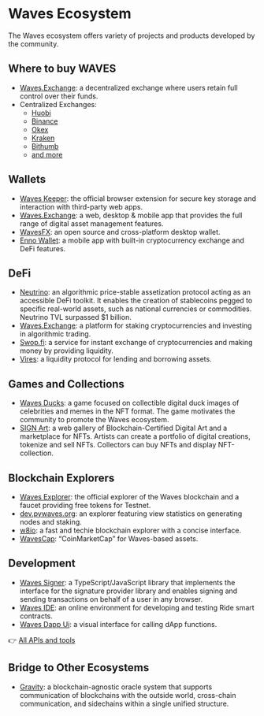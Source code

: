 # Waves Ecosystem

The Waves ecosystem offers variety of projects and products developed by the community.

## Where to buy WAVES

* [Waves.Exchange](https://waves.exchange/trading/spot/WAVES_USDN): a decentralized exchange where users retain full control over their funds.
* Centralized Exchanges:
   * [Huobi](https://www.huobi.com/ru-ru/exchange/waves_usdt/)
   * [Binance](https://www.binance.com/en/trade/WAVES_USDT)
   * [Okex](https://www.okex.com/ru/trade-spot/waves-usdt)
   * [Kraken](https://trade.kraken.com/ru-ru/charts/KRAKEN:WAVES-USD)
   * [Bithumb](https://m.bithumb.com/trade/order/WAVES_KRW)
   * [and more](https://coinmarketcap.com/currencies/waves/markets/)

## Wallets

* [Waves Keeper](/en/ecosystem/waves-keeper/): the official browser extension for secure key storage and interaction with third-party web apps.
* [Waves.Exchange](https://waves.exchange): a web, desktop & mobile app that provides the full range of digital asset management features.
* [WavesFX](https://wavesfx.github.io): an open source and cross-platform desktop wallet.
* [Enno Wallet](https://www.ennowallet.com): a mobile app with built-in cryptocurrency exchange and DeFi features.

## DeFi

* [Neutrino](http://neutrino.at): an algorithmic price-stable assetization protocol acting as an accessible DeFi toolkit. It enables the creation of stablecoins pegged to specific real-world assets, such as national currencies or commodities. Neutrino TVL surpassed $1 billion.
* [Waves.Exchange](https://waves.exchange): a platform for staking cryptocurrencies and investing in algorithmic trading.
* [Swop.fi](https://swop.fi): a service for instant exchange of cryptocurrencies and making money by providing liquidity.
* [Vires](https://vires.finance): a liquidity protocol for lending and borrowing assets.

## Games and Collections

* [Waves Ducks](https://wavesducks.com): a game focused on collectible digital duck images of celebrities and memes in the NFT format. The game motivates the community to promote the Waves ecosystem.
* [SIGN Art](https://sign-art.app): a web gallery of Blockchain-Certified Digital Art and a marketplace for NFTs. Artists can create a portfolio of digital creations, tokenize and sell NFTs. Collectors can buy NFTs and display NFT-collection.

## Blockchain Explorers

* [Waves Explorer](https://wavesexplorer.com): the official explorer of the Waves blockchain and a faucet providing free tokens for Testnet.
* [dev.pywaves.org](https://dev.pywaves.org): an explorer featuring view statistics on generating nodes and staking.
* [w8io](https://w8io.ru): a fast and techie blockchain explorer with a concise interface.
* [WavesCap](https://wavescap.com): “CoinMarketCap” for Waves-based assets.

## Development

* [Waves Signer](/en/building-apps/waves-api-and-sdk/client-libraries/signer): a TypeScript/JavaScript library that implements the interface for the signature provider library and enables signing and sending transactions on behalf of a user in any browser.
* [Waves IDE](https://waves-ide.com): an online environment for developing and testing Ride smart contracts.
* [Waves Dapp Ui](https://waves-dapp.com): a visual interface for calling dApp functions.

👉 [All APIs and tools](/en/building-apps/)

## Bridge to Other Ecosystems

* [Gravity](https://gravity.tech): a blockchain-agnostic oracle system that supports communication of blockchains with the outside world, cross-chain communication, and sidechains within a single unified structure.
